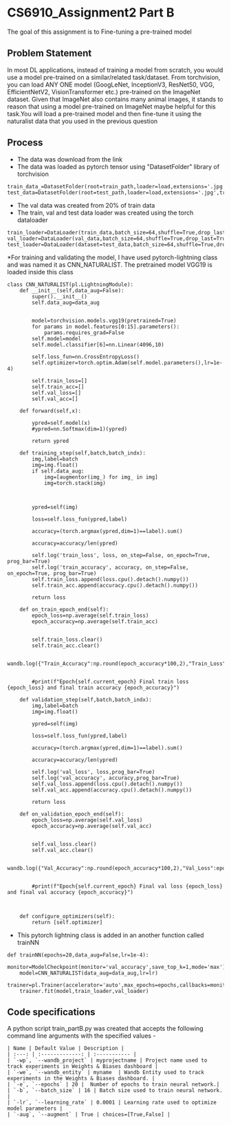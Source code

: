 # CS6910_Assignment2 Part B
The goal of this assignment is to Fine-tuning a pre-trained model
## Problem Statement
In most DL applications, instead of training a model from scratch, you would use a model pre-trained on a similar/related task/dataset. From torchvision, you can load ANY ONE model (GoogLeNet, InceptionV3, ResNet50, VGG, EfficientNetV2, VisionTransformer etc.) pre-trained on the ImageNet dataset. Given that ImageNet also contains many animal images, it stands to reason that using a model pre-trained on ImageNet maybe helpful for this task.You will load a pre-trained model and then fine-tune it using the naturalist data that you used in the previous question
## Process
* The data was download from the link
* The data was loaded as pytorch tensor using "DatasetFolder" library of torchvision
```
train_data_=DatasetFolder(root=train_path,loader=load,extensions='.jpg',transform=transforms)
test_data=DatasetFolder(root=test_path,loader=load,extensions='.jpg',transform=transforms)

```
* The val data was created from 20% of train data
* The train, val and test data loader was created using the torch dataloader
```
train_loader=DataLoader(train_data,batch_size=64,shuffle=True,drop_last=True)
val_loader=DataLoader(val_data,batch_size=64,shuffle=True,drop_last=True)
test_loader=DataLoader(dataset=test_data,batch_size=64,shuffle=True,drop_last=True)
```
*For training and validating the model, I have used pytorch-lightning class and was named it as CNN_NATURALIST. The pretrained
model VGG19 is loaded inside this class
```
class CNN_NATURALIST(pl.LightningModule):
    def __init__(self,data_aug=False):
        super().__init__()
        self.data_aug=data_aug
        
        
        model=torchvision.models.vgg19(pretrained=True)
        for params in model.features[0:15].parameters():
            params.requires_grad=False
        self.model=model
        self.model.classifier[6]=nn.Linear(4096,10)
        
        self.loss_fun=nn.CrossEntropyLoss()
        self.optimizer=torch.optim.Adam(self.model.parameters(),lr=1e-4)
        
        self.train_loss=[]
        self.train_acc=[]
        self.val_loss=[]
        self.val_acc=[]
        
    def forward(self,x):
        
        ypred=self.model(x)
        #ypred=nn.Softmax(dim=1)(ypred)
            
        return ypred
    
    def training_step(self,batch,batch_indx):
        img,label=batch
        img=img.float()
        if self.data_aug:
            img=[augmentor(img_) for img_ in img]
            img=torch.stack(img)
                
            
        
        ypred=self(img)
        
        loss=self.loss_fun(ypred,label)
        
        accuracy=(torch.argmax(ypred,dim=1)==label).sum()
        
        accuracy=accuracy/len(ypred)
        
        self.log('train_loss', loss, on_step=False, on_epoch=True, prog_bar=True)
        self.log('train_accuracy', accuracy, on_step=False, on_epoch=True, prog_bar=True)
        self.train_loss.append(loss.cpu().detach().numpy())
        self.train_acc.append(accuracy.cpu().detach().numpy())
        
        return loss
    
    def on_train_epoch_end(self):
        epoch_loss=np.average(self.train_loss)
        epoch_accuracy=np.average(self.train_acc)
        
        
        self.train_loss.clear()
        self.train_acc.clear()
        
        wandb.log({"Train_Accuracy":np.round(epoch_accuracy*100,2),"Train_Loss":epoch_loss,"Epoch":self.current_epoch})
        
        
        #print(f"Epoch{self.current_epoch} Final train loss {epoch_loss} and final train accuracy {epoch_accuracy}")
        
    def validation_step(self,batch,batch_indx):
        img,label=batch
        img=img.float()
        
        ypred=self(img)
        
        loss=self.loss_fun(ypred,label)
        
        accuracy=(torch.argmax(ypred,dim=1)==label).sum()
        
        accuracy=accuracy/len(ypred)
        
        self.log('val_loss', loss,prog_bar=True)
        self.log('val_accuracy', accuracy,prog_bar=True)
        self.val_loss.append(loss.cpu().detach().numpy())
        self.val_acc.append(accuracy.cpu().detach().numpy())
        
        return loss
    
    def on_validation_epoch_end(self):
        epoch_loss=np.average(self.val_loss)
        epoch_accuracy=np.average(self.val_acc)
        
        
        self.val_loss.clear()
        self.val_acc.clear()
        
        wandb.log({"Val_Accuracy":np.round(epoch_accuracy*100,2),"Val_Loss":epoch_loss,"Epoch":self.current_epoch})
        
        
        #print(f"Epoch{self.current_epoch} Final val loss {epoch_loss} and final val accuracy {epoch_accuracy}")
        
        
            
    def configure_optimizers(self):
        return [self.optimizer]

```
* This pytorch lightning class is added in an another function called trainNN
```
def trainNN(epochs=20,data_aug=False,lr=1e-4):
    monitor=ModelCheckpoint(monitor='val_accuracy',save_top_k=1,mode='max')
    model=CNN_NATURALIST(data_aug=data_aug,lr=lr)
    trainer=pl.Trainer(accelerator='auto',max_epochs=epochs,callbacks=monitor)
    trainer.fit(model,train_loader,val_loader)

```
## Code specifications
A python script train_partB.py was created that accepts the following command line arguments with the specified values -
```
| Name | Default Value | Description |
| :---: | :-------------: | :----------- |
| `-wp`, `--wandb_project` | myprojectname | Project name used to track experiments in Weights & Biases dashboard |
| `-we`, `--wandb_entity` | myname  | Wandb Entity used to track experiments in the Weights & Biases dashboard. |
| `-e`, `--epochs` | 20 |  Number of epochs to train neural network.|
| `-b`, `--batch_size` | 16 | Batch size used to train neural network. | 
| `-lr`, `--learning_rate` | 0.0001 | Learning rate used to optimize model parameters | 
| `-aug`, `--augment` | True | choices=[True,False] | 
